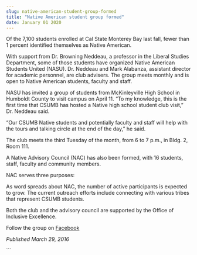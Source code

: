 ```yaml
---
slug: native-american-student-group-formed
title: "Native American student group formed"
date: January 01 2020
---
```


 
<p>
  Of the 7,100 students enrolled at Cal State Monterey Bay last fall, fewer than
  1 percent identified themselves as Native American.
</p>
<p>
  With support from Dr. Browning Neddeau, a professor in the Liberal Studies
  Department, some of those students have organized Native American Students
  United &#40;NASU&#41;. Dr. Neddeau and Mark Alabanza, assistant director for
  academic personnel, are club advisers. The group meets monthly and is open to
  Native American students, faculty and staff.
</p>
<p>
  NASU has invited a group of students from McKinleyville High School in
  Humboldt County to visit campus on April 11. “To my knowledge, this is the
  first time that CSUMB has hosted a Native high school student club visit,” Dr.
  Neddeau said.
</p>
<p>
  “Our CSUMB Native students and potentially faculty and staff will help with
  the tours and talking circle at the end of the day,” he said.
</p>
<p>
  The club meets the third Tuesday of the month, from 6 to 7 p.m., in Bldg. 2,
  Room 111.
</p>
<p>
  A Native Advisory Council &#40;NAC&#41; has also been formed, with 16
  students, staff, faculty and community members.
</p>
<p>NAC serves three purposes:</p>
<p>
  As word spreads about NAC, the number of active participants is expected to
  grow. The current outreach efforts include connecting with various tribes that
  represent CSUMB students.
</p>
<p>
  Both the club and the advisory council are supported by the Office of
  Inclusive Excellence.
</p>
<p>
  Follow the group on
  <a href="https://www.facebook.com/groups/1630405050568386/">Facebook</a>
</p>
<p><em>Published March 29, 2016</em></p>
```
